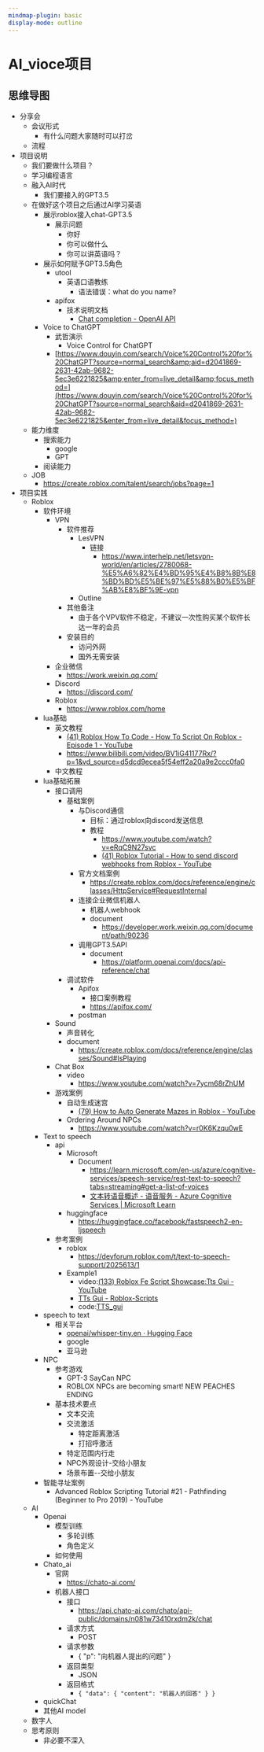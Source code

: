 ```yaml
---
mindmap-plugin: basic
display-mode: outline
---
```


# AI_vioce项目

## 思维导图
- 分享会
   - 会议形式
      - 有什么问题大家随时可以打岔
   - 流程
- 项目说明
   - 我们要做什么项目？
   - 学习编程语言
   - 融入AI时代
      - 我们要接入的GPT3.5
   - 在做好这个项目之后通过AI学习英语
      - 展示roblox接入chat-GPT3.5
         - 展示问题
            - 你好
            - 你可以做什么
            - 你可以讲英语吗？
      - 展示如何赋予GPT3.5角色
         - utool
            - 英语口语教练
               - 语法错误：what do you name?
         - apifox
            - 技术说明文档
               - [Chat completion - OpenAI API](https://platform.openai.com/docs/guides/chat)
      - Voice to ChatGPT
         - 武哲演示
            - Voice Control for ChatGPT
         - [https://www.douyin.com/search/Voice%20Control%20for%20ChatGPT?source=normal_search&amp;aid=d2041869-2631-42ab-9682-5ec3e6221825&amp;enter_from=live_detail&amp;focus_method=](https://www.douyin.com/search/Voice%20Control%20for%20ChatGPT?source=normal_search&aid=d2041869-2631-42ab-9682-5ec3e6221825&enter_from=live_detail&focus_method=)
   - 能力维度
      - 搜索能力
         - google
         - GPT
      - 阅读能力
   - JOB
      - https://create.roblox.com/talent/search/jobs?page=1
- 项目实践
   - Roblox
      - 软件环境
         - VPN
            - 软件推荐
               - LesVPN
                  - 链接
                     - https://www.interhelp.net/letsvpn-world/en/articles/2780068-%E5%A6%82%E4%BD%95%E4%B8%8B%E8%BD%BD%E5%BE%97%E5%88%B0%E5%BF%AB%E8%BF%9E-vpn
               - Outline
            - 其他备注
               - 由于各个VPV软件不稳定，不建议一次性购买某个软件长达一年的会员
            - 安装目的
               - 访问外网
               - 国外无需安装
         - 企业微信
            - https://work.weixin.qq.com/
         - Discord
            - https://discord.com/
         - Roblox
            - https://www.roblox.com/home
      - lua基础
         - 英文教程
            - [(41) Roblox How To Code - How To Script On Roblox - Episode 1 - YouTube](https://www.youtube.com/watch?v=BfLUt3mfJiY&list=PLsbxI7NIoTth8CE_os8sog72YTMLPhDSf)
            - https://www.bilibili.com/video/BV1iG41177Rx/?p=1&vd_source=d5dcd9ecea5f54eff2a20a9e2ccc0fa0
         - 中文教程
      - lua基础拓展
         - 接口调用
            - 基础案例
               - 与Discord通信
                  - 目标：通过roblox向discord发送信息
                  - 教程
                     - https://www.youtube.com/watch?v=eRqC9N27svc
                     - [(41) Roblox Tutorial - How to send discord webhooks from Roblox - YouTube](https://www.youtube.com/watch?v=ebVwwYvtSqY)
               - 官方文档案例
                  - https://create.roblox.com/docs/reference/engine/classes/HttpService#RequestInternal
               - 连接企业微信机器人
                  - 机器人webhook
                  - document
                     - https://developer.work.weixin.qq.com/document/path/90236
               - 调用GPT3.5API
                  - document
                     - https://platform.openai.com/docs/api-reference/chat
            - 调试软件
               - Apifox
                  - 接口案例教程
                  - https://apifox.com/
               - postman
         - Sound
            - 声音转化
            - document
               - https://create.roblox.com/docs/reference/engine/classes/Sound#IsPlaying
         - Chat Box
            - video
               - https://www.youtube.com/watch?v=7ycm68rZhUM
         - 游戏案例
            - 自动生成迷宫
               - [(79) How to Auto Generate Mazes in Roblox - YouTube](https://www.youtube.com/watch?v=PQGqUWizOeo)
            - Ordering Around NPCs
               - https://www.youtube.com/watch?v=r0K6Kzqu0wE
      - Text to speech
         - api
            - Microsoft
               - Document
                  - https://learn.microsoft.com/en-us/azure/cognitive-services/speech-service/rest-text-to-speech?tabs=streaming#get-a-list-of-voices
                  - [文本转语音概述 - 语音服务 - Azure Cognitive Services | Microsoft Learn](https://learn.microsoft.com/zh-cn/azure/cognitive-services/speech-service/text-to-speech)
            - huggingface
               - https://huggingface.co/facebook/fastspeech2-en-ljspeech
         - 参考案例
            - roblox
               - https://devforum.roblox.com/t/text-to-speech-support/2025613/1
            - Example1
               - video:[(133) Roblox Fe Script Showcase:Tts Gui - YouTube](https://www.youtube.com/watch?v=cEsn2uDx0cE)
               - [TTs Gui - Roblox-Scripts](https://roblox-scripts.co/tts-gui)
               - code:[TTS_gui](TTS_gui)
      - speech to text
         - 相关平台
            - [openai/whisper-tiny.en · Hugging Face](https://huggingface.co/openai/whisper-tiny.en)
            - google
            - 亚马逊
      - NPC
         - 参考游戏
            - GPT-3 SayCan NPC
            - ROBLOX NPCs are becoming smart! NEW PEACHES ENDING
         - 基本技术要点
            - 文本交流
            - 交流激活
               - 特定距离激活
               - 打招呼激活
            - 特定范围内行走
            - NPC外观设计-交给小朋友
            - 场景布置--交给小朋友
      - 智能寻址案例
         - Advanced Roblox Scripting Tutorial #21 - Pathfinding (Beginner to Pro 2019) - YouTube
   - AI
      - Openai
         - 模型训练
            - 多轮训练
            - 角色定义
         - 如何使用
      - Chato_ai
         - 官网
            - https://chato-ai.com/
         - 机器人接口
            - 接口
               - https://api.chato-ai.com/chato/api-public/domains/n081w73410rxdm2k/chat
            - 请求方式
               - POST
            - 请求参数
               - { "p": "向机器人提出的问题" }
            - 返回类型
               - JSON
            - 返回格式
               - `{ "data": { "content": "机器人的回答" } }`
      - quickChat
      - 其他AI model
   - 数字人
   - 思考原则
      - 非必要不深入